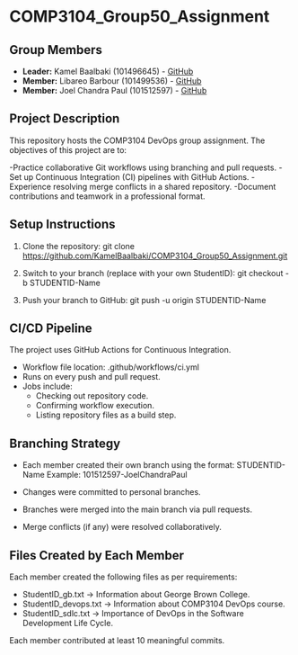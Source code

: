 # COMP3104_Group50_Assignment

## Group Members
- **Leader:** Kamel Baalbaki (101496645) - [GitHub](https://github.com/KamelBaalbaki)
- **Member:** Libareo Barbour (101499536) - [GitHub](https://github.com/Libareo13)
- **Member:** Joel Chandra Paul (101512597) - [GitHub](https://github.com/JoelChandraPaul)

## Project Description 
This repository hosts the COMP3104 DevOps group assignment.
The objectives of this project are to:

-Practice collaborative Git workflows using branching and pull requests.
-Set up Continuous Integration (CI) pipelines with GitHub Actions.
-Experience resolving merge conflicts in a shared repository.
-Document contributions and teamwork in a professional format.

## Setup Instructions 

1. Clone the repository:
   git clone https://github.com/KamelBaalbaki/COMP3104_Group50_Assignment.git

2. Switch to your branch (replace with your own StudentID):
   git checkout -b STUDENTID-Name

3. Push your branch to GitHub:
   git push -u origin STUDENTID-Name 

## CI/CD Pipeline 

The project uses GitHub Actions for Continuous Integration.
- Workflow file location: .github/workflows/ci.yml
- Runs on every push and pull request.
- Jobs include:
  - Checking out repository code.
  - Confirming workflow execution.
  - Listing repository files as a build step. 

## Branching Strategy 
- Each member created their own branch using the format:
  STUDENTID-Name
  Example: 101512597-JoelChandraPaul

- Changes were committed to personal branches.
- Branches were merged into the main branch via pull requests.
- Merge conflicts (if any) were resolved collaboratively.

## Files Created by Each Member
Each member created the following files as per requirements:
- StudentID_gb.txt → Information about George Brown College.
- StudentID_devops.txt → Information about COMP3104 DevOps course.
- StudentID_sdlc.txt → Importance of DevOps in the Software Development Life Cycle.

Each member contributed at least 10 meaningful commits.